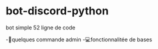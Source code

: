 # bot-discord-python
bot simple 52 ligne de code 

-🔴quelques commande admin
-💻fonctionnalitée de bases

